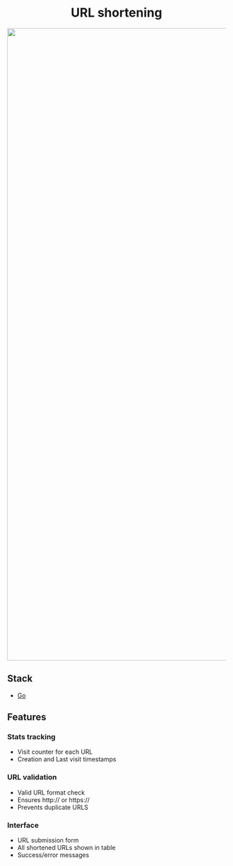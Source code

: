 <h1 align="center">
 URL shortening
</h1>
<p align="center">
 
</p>
<p align="center">
  <img width="1459" alt="go-short" src="https://github.com/user-attachments/assets/af2e9e3a-8f5b-42a4-bceb-e31646b36664" />
 </p>

## Stack
- [Go](https://go.dev)

## Features

### Stats tracking
- Visit counter for each URL
- Creation and Last visit timestamps
### URL validation
- Valid URL format check
- Ensures http:// or https://
- Prevents duplicate URLS
### Interface
- URL submission form
- All shortened URLs shown in table
- Success/error messages
